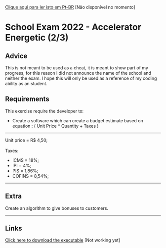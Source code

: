 <a href="">Clique aqui para ler isto em Pt-BR</a> [Não disponível no momento]

# School Exam 2022 - Accelerator Energetic (2/3)

## Advice
This is not meant to be used as a cheat, it is meant to show part of my progress, for this reason i did not announce the name of the school and neither the exam. I hope this will only be used as a reference of my coding ability as an student.

## Requirements 
This exercise require the developer to: 
* Create a software which can create a budget estimate based on equation : ( Unit Price * Quantity + Taxes )
<hr>

Unit price = R$ 4,50; <br><br>
Taxes:
* ICMS = 18%;
* IPI = 4%;
* PIS = 1,86%;
* COFINS = 8,54%;
 
<hr>

## Extra
Create an algorithm to give bonuses to customers.

<hr>

## Links

<a href="" >Click here to download the executable</a> [Not working yet]

